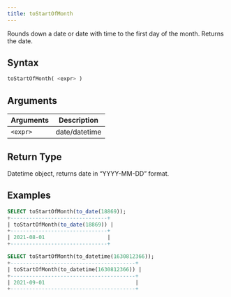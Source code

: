 ```yaml
---
title: toStartOfMonth
---
```


Rounds down a date or date with time to the first day of the month. Returns the date.

## Syntax

```sql
toStartOfMonth( <expr> )
```

## Arguments

| Arguments      | Description   |
| -------------- | ------------- |
| `<expr>` | date/datetime |

## Return Type
Datetime object, returns date in “YYYY-MM-DD” format.

## Examples

```sql
SELECT toStartOfMonth(to_date(18869));
+-------------------------------+
| toStartOfMonth(to_date(18869)) |
+-------------------------------+
| 2021-08-01                    |
+-------------------------------+

SELECT toStartOfMonth(to_datetime(1630812366));
+----------------------------------------+
| toStartOfMonth(to_datetime(1630812366)) |
+----------------------------------------+
| 2021-09-01                             |
+----------------------------------------+
```
